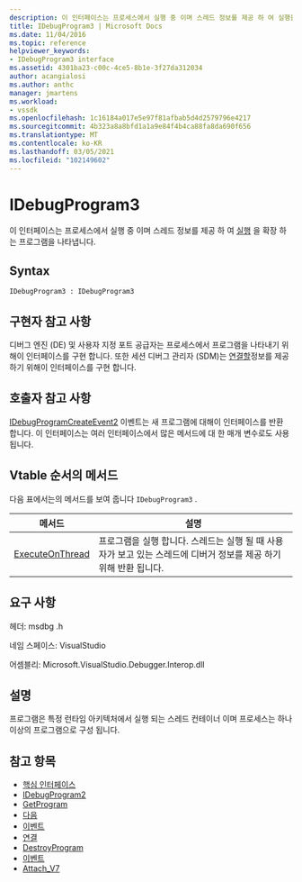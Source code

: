 ```yaml
---
description: 이 인터페이스는 프로세스에서 실행 중 이며 스레드 정보를 제공 하 여 실행을 확장 하는 프로그램을 나타냅니다.
title: IDebugProgram3 | Microsoft Docs
ms.date: 11/04/2016
ms.topic: reference
helpviewer_keywords:
- IDebugProgram3 interface
ms.assetid: 4301ba23-c00c-4ce5-8b1e-3f27da312034
author: acangialosi
ms.author: anthc
manager: jmartens
ms.workload:
- vssdk
ms.openlocfilehash: 1c16184a017e5e97f81afbab5d4d2579796e4217
ms.sourcegitcommit: 4b323a8a8bfd1a1a9e84f4b4ca88fa8da690f656
ms.translationtype: MT
ms.contentlocale: ko-KR
ms.lasthandoff: 03/05/2021
ms.locfileid: "102149602"
---
```

# <a name="idebugprogram3"></a>IDebugProgram3
이 인터페이스는 프로세스에서 실행 중 이며 스레드 정보를 제공 하 여 [실행](../../../extensibility/debugger/reference/idebugprogram2-execute.md) 을 확장 하는 프로그램을 나타냅니다.

## <a name="syntax"></a>Syntax

```
IDebugProgram3 : IDebugProgram3
```

## <a name="notes-for-implementers"></a>구현자 참고 사항
 디버그 엔진 (DE) 및 사용자 지정 포트 공급자는 프로세스에서 프로그램을 나타내기 위해이 인터페이스를 구현 합니다. 또한 세션 디버그 관리자 (SDM)는 [연결할](../../../extensibility/debugger/reference/idebugprogram2-attach.md)정보를 제공 하기 위해이 인터페이스를 구현 합니다.

## <a name="notes-for-callers"></a>호출자 참고 사항
 [IDebugProgramCreateEvent2](../../../extensibility/debugger/reference/idebugprogramcreateevent2.md) 이벤트는 새 프로그램에 대해이 인터페이스를 반환 합니다. 이 인터페이스는 여러 인터페이스에서 많은 메서드에 대 한 매개 변수로도 사용 됩니다.

## <a name="methods-in-vtable-order"></a>Vtable 순서의 메서드
 다음 표에서는의 메서드를 보여 줍니다 `IDebugProgram3` .

|메서드|설명|
|------------|-----------------|
|[ExecuteOnThread](../../../extensibility/debugger/reference/idebugprogram3-executeonthread.md)|프로그램을 실행 합니다. 스레드는 실행 될 때 사용자가 보고 있는 스레드에 디버거 정보를 제공 하기 위해 반환 됩니다.|

## <a name="requirements"></a>요구 사항
 헤더: msdbg .h

 네임 스페이스: VisualStudio

 어셈블리: Microsoft.VisualStudio.Debugger.Interop.dll

## <a name="remarks"></a>설명
 프로그램은 특정 런타임 아키텍처에서 실행 되는 스레드 컨테이너 이며 프로세스는 하나 이상의 프로그램으로 구성 됩니다.

## <a name="see-also"></a>참고 항목
- [핵심 인터페이스](../../../extensibility/debugger/reference/core-interfaces.md)
- [IDebugProgram2](../../../extensibility/debugger/reference/idebugprogram2.md)
- [GetProgram](../../../extensibility/debugger/reference/idebugthread2-getprogram.md)
- [다음](../../../extensibility/debugger/reference/ienumdebugprograms2-next.md)
- [이벤트](../../../extensibility/debugger/reference/idebugportevents2-event.md)
- [연결](../../../extensibility/debugger/reference/idebugengine2-attach.md)
- [DestroyProgram](../../../extensibility/debugger/reference/idebugengine2-destroyprogram.md)
- [이벤트](../../../extensibility/debugger/reference/idebugeventcallback2-event.md)
- [Attach_V7](../../../extensibility/debugger/reference/idebugprogramnode2-attach-v7.md)
